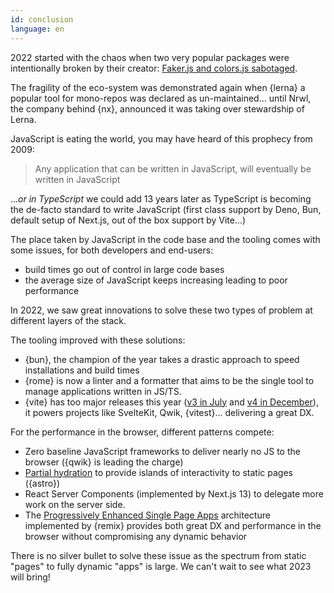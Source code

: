 ```yaml
---
id: conclusion
language: en
---
```


2022 started with the chaos when two very popular packages were intentionally broken by their creator: [Faker.js and colors.js sabotaged](https://www.theregister.com/2022/01/10/npm_fakerjs_colorsjs/).

The fragility of the eco-system was demonstrated again when {lerna} a popular tool for mono-repos was declared as un-maintained... until Nrwl, the company behind {nx}, announced it was taking over stewardship of Lerna.

JavaScript is eating the world, you may have heard of this prophecy from 2009:

> Any application that can be written in JavaScript, will eventually be written in JavaScript

..._or in TypeScript_ we could add 13 years later as TypeScript is becoming the de-facto standard to write JavaScript (first class support by Deno, Bun, default setup of Next.js, out of the box support by Vite...)

The place taken by JavaScript in the code base and the tooling comes with some issues, for both developers and end-users:

- build times go out of control in large code bases
- the average size of JavaScript keeps increasing leading to poor performance

In 2022, we saw great innovations to solve these two types of problem at different layers of the stack.

The tooling improved with these solutions:

- {bun}, the champion of the year takes a drastic approach to speed installations and build times
- {rome} is now a linter and a formatter that aims to be the single tool to manage applications written in JS/TS.
- {vite} has too major releases this year ([v3 in July](https://vitejs.dev/blog/announcing-vite3.html) and [v4 in December](https://vitejs.dev/blog/announcing-vite4.html)), it powers projects like SvelteKit, Qwik, {vitest}... delivering a great DX.

For the performance in the browser, different patterns compete:

- Zero baseline JavaScript frameworks to deliver nearly no JS to the browser ({qwik} is leading the charge)
- [Partial hydration](https://ajcwebdev.com/2021/11/22/what-is-partial-hydration-and-why-is-everyone-talking-about-it/) to provide islands of interactivity to static pages ({astro})
- React Server Components (implemented by Next.js 13) to delegate more work on the server side.
- The [Progressively Enhanced Single Page Apps](https://www.epicweb.dev/the-webs-next-transition) architecture implemented by {remix} provides both great DX and performance in the browser without compromising any dynamic behavior

There is no silver bullet to solve these issue as the spectrum from static "pages" to fully dynamic "apps" is large. We can't wait to see what 2023 will bring!


